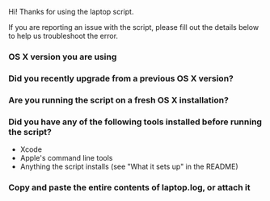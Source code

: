 Hi! Thanks for using the laptop script.

If you are reporting an issue with the script, please fill out the details
below to help us troubleshoot the error.

### OS X version you are using

### Did you recently upgrade from a previous OS X version?

### Are you running the script on a fresh OS X installation?

### Did you have any of the following tools installed before running the script?

- Xcode
- Apple's command line tools
- Anything the script installs (see "What it sets up" in the README)

### Copy and paste the entire contents of laptop.log, or attach it
